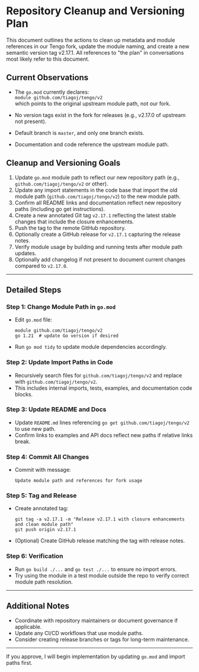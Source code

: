 # Repository Cleanup and Versioning Plan

This document outlines the actions to clean up metadata and module references in our Tengo fork, update the module naming, and create a new semantic version tag v2.17.1. All references to "the plan" in conversations most likely refer to this document.

## Current Observations

- The `go.mod` currently declares:  
  `module github.com/tiagoj/tengo/v2`  
  which points to the original upstream module path, not our fork.

- No version tags exist in the fork for releases (e.g., v2.17.0 of upstream not present).

- Default branch is `master`, and only one branch exists.

- Documentation and code reference the upstream module path.

## Cleanup and Versioning Goals

1. Update `go.mod` module path to reflect our new repository path (e.g., `github.com/tiagoj/tengo/v2` or other).
2. Update any import statements in the code base that import the old module path (`github.com/tiagoj/tengo/v2`) to the new module path.
3. Confirm all README links and documentation reflect new repository paths (including go get instructions).
4. Create a new annotated Git tag `v2.17.1` reflecting the latest stable changes that include the closure enhancements.
5. Push the tag to the remote GitHub repository.
6. Optionally create a GitHub release for `v2.17.1` capturing the release notes.
7. Verify module usage by building and running tests after module path updates.
8. Optionally add changelog if not present to document current changes compared to `v2.17.0`.

---

## Detailed Steps

### Step 1: Change Module Path in `go.mod`

- Edit `go.mod` file:
  ```
  module github.com/tiagoj/tengo/v2
  go 1.21  # update Go version if desired
  ```

- Run `go mod tidy` to update module dependencies accordingly.

### Step 2: Update Import Paths in Code

- Recursively search files for `github.com/tiagoj/tengo/v2` and replace with `github.com/tiagoj/tengo/v2`.
- This includes internal imports, tests, examples, and documentation code blocks.

### Step 3: Update README and Docs

- Update `README.md` lines referencing `go get github.com/tiagoj/tengo/v2` to use new path.
- Confirm links to examples and API docs reflect new paths if relative links break.

### Step 4: Commit All Changes

- Commit with message:
  ```
  Update module path and references for fork usage
  ```

### Step 5: Tag and Release

- Create annotated tag:
  ```
  git tag -a v2.17.1 -m "Release v2.17.1 with closure enhancements and clean module path"
  git push origin v2.17.1
  ```

- (Optional) Create GitHub release matching the tag with release notes.

### Step 6: Verification

- Run `go build ./...` and `go test ./...` to ensure no import errors.
- Try using the module in a test module outside the repo to verify correct module path resolution.

---

## Additional Notes

- Coordinate with repository maintainers or document governance if applicable.
- Update any CI/CD workflows that use module paths.
- Consider creating release branches or tags for long-term maintenance.

---

If you approve, I will begin implementation by updating `go.mod` and import paths first.

